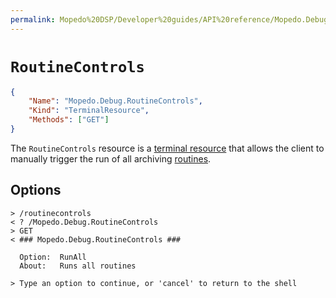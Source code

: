 ```yaml
---
permalink: Mopedo%20DSP/Developer%20guides/API%20reference/Mopedo.Debug/RoutineControls/
---
```


# `RoutineControls`

```json
{
    "Name": "Mopedo.Debug.RoutineControls",
    "Kind": "TerminalResource",
    "Methods": ["GET"]
}
```

The `RoutineControls` resource is a [terminal resource](../../../../../RESTar/Consuming%20a%20RESTar%20API/Consuming%20terminal%20resources) that allows the client to manually trigger the run of all archiving [routines](../../Mopedo.Archive/Routines).

## Options

```
> /routinecontrols
< ? /Mopedo.Debug.RoutineControls
> GET
< ### Mopedo.Debug.RoutineControls ###

  Option:  RunAll
  About:   Runs all routines

> Type an option to continue, or 'cancel' to return to the shell
```
